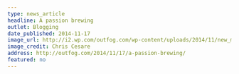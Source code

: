 ```yaml
---
type: news_article
headline: A passion brewing
outlet: Blogging
date_published: 2014-11-17
image_url: http://i2.wp.com/outfog.com/wp-content/uploads/2014/11/new_mexico_sky.jpg?zoom=1.5&resize=620%2C348
image_credit: Chris Cesare
address: http://outfog.com/2014/11/17/a-passion-brewing/
featured: no
---
```

